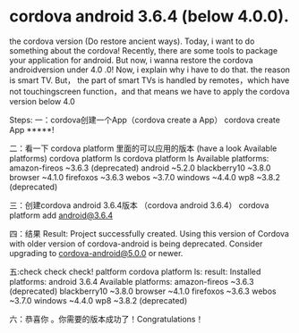 # cordova android 3.6.4 (below 4.0.0).
the cordova version (Do restore ancient ways).
Today, i want to do something about the cordova! 
Recently, there are some tools to package your application for android.
But now, i wanna restore the cordova androidversion under 4.0 .0!
Now, i explain why i have to do that. 
the reason is smart TV. 
But， the part of smart TVs is handled by remotes，which have not touchingscreen function，and that means we have to apply the cordova version below 4.0

Steps:
一：cordova创建一个App（cordova create a App） 
cordova create App *****!


二：看一下 cordova platform 里面的可以应用的版本 (have a look Available platforms) 
cordova platform ls
cordova platform ls Available platforms: 
amazon-fireos ~3.6.3 (deprecated) 
android ~5.2.0 blackberry10 ~3.8.0 
browser ~4.1.0 firefoxos ~3.6.3 
webos ~3.7.0 
windows ~4.4.0 
wp8 ~3.8.2 (deprecated)


三：创建cordova android 3.6.4版本 （cordova android 3.6.4） 
cordova platform add android@3.6.4

四：结果 Result:
Project successfully created.
Using this version of Cordova with older version of cordova-android is being deprecated. Consider upgrading to cordova-android@5.0.0 or newer.

五:check check check! 
paltform cordova platform ls: 
result: Installed platforms: android 3.6.4 Available platforms: amazon-fireos ~3.6.3 (deprecated) blackberry10 ~3.8.0 browser ~4.1.0 firefoxos ~3.6.3 webos ~3.7.0 windows ~4.4.0 wp8 ~3.8.2 (deprecated)


六：恭喜你 。你需要的版本成功了！Congratulations！
